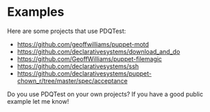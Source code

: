 # Examples

Here are some projects that use PDQTest:
* https://github.com/geoffwilliams/puppet-motd
* https://github.com/declarativesystems/download_and_do
* https://github.com/GeoffWilliams/puppet-filemagic
* https://github.com/declarativesystems/ssh
* https://github.com/declarativesystems/puppet-chown_r/tree/master/spec/acceptance

Do you use PDQTest on your own projects?  If you have a good public example let me know!
